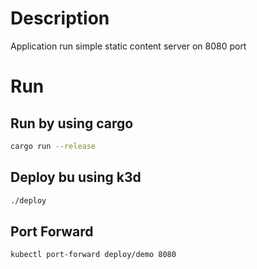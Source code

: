 # Description
 Application run simple static content server on 8080 port
# Run
## Run by using cargo
```bash
cargo run --release
```

## Deploy bu using k3d
```bash
./deploy
```
## Port Forward
```bash
kubectl port-forward deploy/demo 8080
```